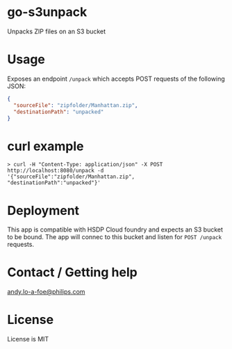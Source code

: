 # go-s3unpack
Unpacks ZIP files on an S3 bucket

# Usage
Exposes an endpoint `/unpack` which accepts POST requests of the following JSON:

```json
{
  "sourceFile": "zipfolder/Manhattan.zip",
  "destinationPath": "unpacked"
}
```

# curl example

```shell
> curl -H "Content-Type: application/json" -X POST http://localhost:8080/unpack -d '{"sourceFile":"zipfolder/Manhattan.zip", "destinationPath":"unpacked"}'
```

# Deployment
This app is compatible with HSDP Cloud foundry and expects an S3 bucket to be bound. The app will connec to this bucket and listen for `POST /unpack` requests.

# Contact / Getting help

andy.lo-a-foe@philips.com

# License
License is MIT
